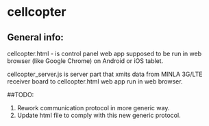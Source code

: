 # cellcopter

## General info:

cellcopter.html - is control panel web app supposed to be run in web browser (like Google Chrome) on Android or iOS tablet.

cellcopter_server.js is server part that xmits data from MINLA 3G/LTE receiver board to cellcopter.html web app run in web browser.

##TODO:
1. Rework communication protocol in more generic way.
2. Update html file to comply with this new generic protocol.
